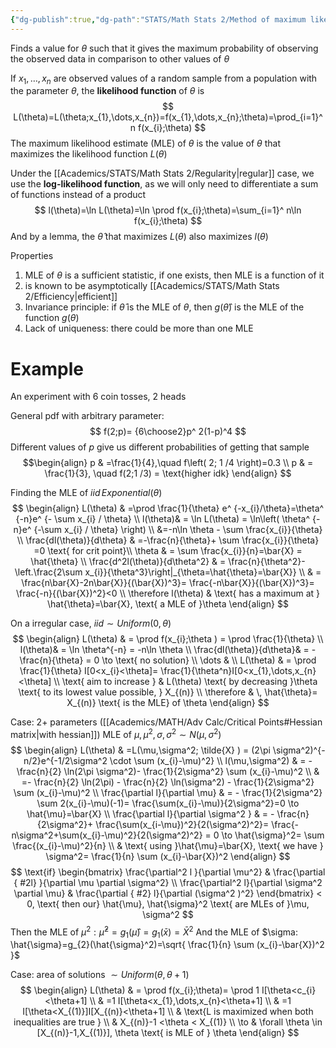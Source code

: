 ```yaml
---
{"dg-publish":true,"dg-path":"STATS/Math Stats 2/Method of maximum likelihood.md","permalink":"/stats/math-stats-2/method-of-maximum-likelihood/","created":"2025-02-06T12:23:56.555-05:00","updated":"2025-07-07T17:32:42.503-04:00"}
---
```


Finds a value for $\theta$ such that it gives the maximum probability of observing the observed data in comparison to other values of $\theta$

If $x_{1},\dots,x_{n}$ are observed values of a random sample from a population with the parameter $\theta$, the **likelihood function** of $\theta$ is
$$
L(\theta)=L(\theta;x_{1},\dots,x_{n})=f(x_{1},\dots,x_{n};\theta)=\prod_{i=1}^ n f(x_{i};\theta)
$$
The maximum likelihood estimate (MLE) of $\theta$ is the value of $\theta$ that maximizes the likelihood function $L(\theta)$

Under the [[Academics/STATS/Math Stats 2/Regularity\|regular]] case, we use the **log-likelihood function**, as we will only need to differentiate a sum of functions instead of a product
$$
l(\theta)=\ln L(\theta)=\ln \prod f(x_{i};\theta)=\sum_{i=1}^ n\ln f(x_{i};\theta)
$$
And by a lemma, the $\hat{\theta}$ that maximizes $L(\theta)$ also maximizes $l(\theta)$

Properties
1. MLE of $\theta$ is a sufficient statistic, if one exists, then MLE is a function of it
2. is known to be asymptotically [[Academics/STATS/Math Stats 2/Efficiency\|efficient]]
3. Invariance principle: if $\hat{\theta}$ is the MLE of $\theta$, then $g(\hat{\theta})$ is the MLE of the function $g(\theta)$
4. Lack of uniqueness: there could be more than one MLE
# Example
An experiment with 6 coin tosses, 2 heads

General pdf with arbitrary parameter:
$$
f(2;p)= {6\choose2}p^ 2(1-p)^4
$$
Different values of $p$ give us different probabilities of getting that sample
$$\begin{align}
p & =\frac{1}{4},\quad f\left( 2; 1 /4 \right)=0.3 \\
p & = \frac{1}{3}, \quad f(2;1 /3) = \text{higher idk}
\end{align}
$$

Finding the MLE of $iid\, Exponential(\theta)$
$$
\begin{align}
L(\theta) & =\prod \frac{1}{\theta} e^ {-x_{i}/\theta}=\theta^ {-n}e^ {- \sum x_{i} / \theta} \\
 l(\theta)& = \ln L(\theta) = \ln\left( \theta^ {-n}e^ {-\sum x_{i} / \theta} \right) \\
 &=-n\ln \theta - \sum \frac{x_{i}}{\theta} \\
\frac{dl(\theta)}{d\theta} & =-\frac{n}{\theta}+ \sum \frac{x_{i}}{\theta} =0 \text{ for crit point}\\
 \theta  & = \sum \frac{x_{i}}{n}=\bar{X} = \hat{\theta} \\
\frac{d^2l(\theta)}{d\theta^2} & = \frac{n}{\theta^2}- \left.\frac{2\sum x_{i}}{\theta^3}\right|_{\theta=\hat{\theta}=\bar{X}} \\
 & = \frac{n\bar{X}-2n\bar{X}}{(\bar{X})^3}= \frac{-n\bar{X}}{(\bar{X})^3}= \frac{-n}{(\bar{X})^2}<0 \\
\therefore l(\theta)  & \text{ has a maximum at } \hat{\theta}=\bar{X}, \text{ a MLE of }\theta
\end{align}
$$

On a irregular case, $iid\sim Uniform(0,\theta)$
$$
\begin{align}
L(\theta) & = \prod f(x_{i};\theta ) = \prod \frac{1}{\theta} \\
 l(\theta)& = \ln \theta^{-n} = -n\ln \theta \\
 \frac{dl(\theta)}{d\theta}& = - \frac{n}{\theta} = 0 \to \text{ no solution} \\
\dots &  \\
L(\theta) & = \prod \frac{1}{\theta} I[0<x_{i}<\theta]= \frac{1}{\theta^n}I[0<x_{1},\dots,x_{n}<\theta] \\
  \text{ aim to increase } & L(\theta) \text{ by decreasing }\theta \text{ to its lowest value possible, } X_{(n)} \\
\therefore  & \, \hat{\theta}= X_{(n)} \text{ is the MLE} of \theta
\end{align}
$$

Case: 2+ parameters ([[Academics/MATH/Adv Calc/Critical Points#Hessian matrix\|with hessian]])
MLE of $\mu,\mu^2, \sigma,\sigma^2 \sim N(\mu,\sigma^2)$
$$
\begin{align}
L(\theta) & =L(\mu,\sigma^2; \tilde{X} ) = (2\pi \sigma^2)^{-n/2}e^{-1/2\sigma^2 \cdot \sum (x_{i}-\mu)^2} \\
l(\mu,\sigma^2) & = - \frac{n}{2} \ln(2\pi \sigma^2)- \frac{1}{2\sigma^2} \sum (x_{i}-\mu)^2 \\
 & =- \frac{n}{2} \ln(2\pi) - \frac{n}{2} \ln(\sigma^2) - \frac{1}{2\sigma^2} \sum (x_{i}-\mu)^2 \\
\frac{\partial l}{\partial \mu}  & =  - \frac{1}{2\sigma^2} \sum 2(x_{i}-\mu)(-1)=  \frac{\sum(x_{i}-\mu)}{2\sigma^2}=0 \to \hat{\mu}=\bar{X} \\
\frac{\partial l}{\partial \sigma^2 } & = - \frac{n}{2\sigma^2}+ \frac{\sum(x_{i-\mu})^2}{2(\sigma^2)^2}= \frac{-n\sigma^2+\sum(x_{i}-\mu)^2}{2(\sigma^2)^2} = 0 \to \hat{\sigma}^2= \sum \frac{(x_{i}-\mu)^2}{n} \\
 & \text{ using }\hat{\mu}=\bar{X}, \text{ we have } \sigma^2= \frac{1}{n} \sum (x_{i}-\bar{X})^2
\end{align}
$$
$$
\text{if} \begin{bmatrix}
\frac{\partial^2 l }{\partial \mu^2} & \frac{\partial
{ #2l}
}{\partial \mu \partial \sigma^2} \\
\frac{\partial^2 l}{\partial \sigma^2 \partial \mu} & \frac{\partial
{ #2}
 l}{\partial (\sigma^2 )^2}
\end{bmatrix} < 0, \text{ then our} \hat{\mu}, \hat{\sigma}^2 \text{ are MLEs of }\mu, \sigma^2
$$
Then the MLE of $\mu^2: \hat{\mu}^2=g_{1}(\hat{\mu})=g_{1}(\bar{x})=\bar{X}^2$
And the MLE of $\sigma: \hat{\sigma}=g_{2}(\hat{\sigma}^2)=\sqrt{ \frac{1}{n} \sum (x_{i}-\bar{X})^2 }$

Case: area of solutions
$\sim Uniform(\theta,\theta+1)$
$$
\begin{align}
L(\theta) & = \prod f(x_{i};\theta)= \prod 1 I[\theta<c_{i}<\theta+1] \\
 & =1 I[\theta<x_{1},\dots,x_{n}<\theta+1] \\
 & =1 I[\theta<X_{(1)}]I[X_{(n)}<\theta+1]  \\
 & \text{L is maximized when both inequalities are true } \\
 & X_{(n)}-1 <\theta < X_{(1)} \\
\to &  \forall \theta \in [X_{(n)}-1,X_{(1)}], \theta \text{ is MLE of } \theta
\end{align}
$$

